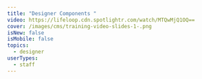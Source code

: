 ```yaml
---
title: "Designer Components "
video: https://lifeloop.cdn.spotlightr.com/watch/MTQwMjQ1OQ==
cover: /images/cms/training-video-slides-1-.png
isNew: false
isMobile: false
topics:
  - designer
userTypes:
  - staff
---
```

